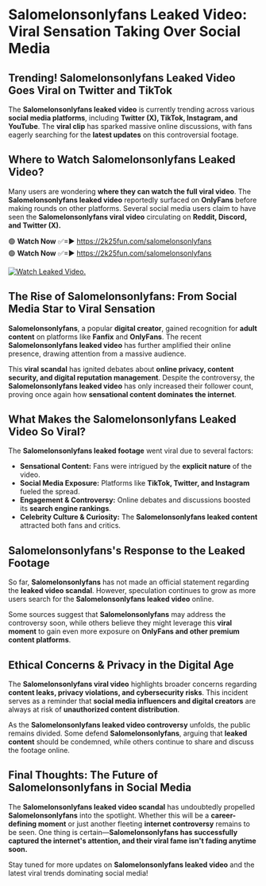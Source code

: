 # Salomelonsonlyfans Leaked Video: Viral Sensation Taking Over Social Media

## **Trending! Salomelonsonlyfans Leaked Video Goes Viral on Twitter and TikTok**
The **Salomelonsonlyfans leaked video** is currently trending across various **social media platforms**, including **Twitter (X), TikTok, Instagram, and YouTube**. The **viral clip** has sparked massive online discussions, with fans eagerly searching for the **latest updates** on this controversial footage.

## **Where to Watch Salomelonsonlyfans Leaked Video?**
Many users are wondering **where they can watch the full viral video**. The **Salomelonsonlyfans leaked video** reportedly surfaced on **OnlyFans** before making rounds on other platforms. Several social media users claim to have seen the **Salomelonsonlyfans viral video** circulating on **Reddit, Discord, and Twitter (X).**

🟢 **Watch Now** ✅=► https://2k25fun.com/salomelonsonlyfans  
🟢 **Watch Now** ✅=► https://2k25fun.com/salomelonsonlyfans  

[![Watch Leaked Video.](https://miro.medium.com/v2/resize:fit:828/format:webp/1*cilzJN44JGOrTw9NJCrNHA.gif "Watch Leaked Video")](https://2k25fun.com/salomelonsonlyfans)

## **The Rise of Salomelonsonlyfans: From Social Media Star to Viral Sensation**
**Salomelonsonlyfans**, a popular **digital creator**, gained recognition for **adult content** on platforms like **Fanfix** and **OnlyFans**. The recent **Salomelonsonlyfans leaked video** has further amplified their online presence, drawing attention from a massive audience.

This **viral scandal** has ignited debates about **online privacy, content security, and digital reputation management**. Despite the controversy, the **Salomelonsonlyfans leaked video** has only increased their follower count, proving once again how **sensational content dominates the internet**.

## **What Makes the Salomelonsonlyfans Leaked Video So Viral?**
The **Salomelonsonlyfans leaked footage** went viral due to several factors:
- **Sensational Content:** Fans were intrigued by the **explicit nature** of the video.
- **Social Media Exposure:** Platforms like **TikTok, Twitter, and Instagram** fueled the spread.
- **Engagement & Controversy:** Online debates and discussions boosted its **search engine rankings**.
- **Celebrity Culture & Curiosity:** The **Salomelonsonlyfans leaked content** attracted both fans and critics.

## **Salomelonsonlyfans's Response to the Leaked Footage**
So far, **Salomelonsonlyfans** has not made an official statement regarding the **leaked video scandal**. However, speculation continues to grow as more users search for the **Salomelonsonlyfans leaked video** online.

Some sources suggest that **Salomelonsonlyfans** may address the controversy soon, while others believe they might leverage this **viral moment** to gain even more exposure on **OnlyFans and other premium content platforms**.

## **Ethical Concerns & Privacy in the Digital Age**
The **Salomelonsonlyfans viral video** highlights broader concerns regarding **content leaks, privacy violations, and cybersecurity risks**. This incident serves as a reminder that **social media influencers and digital creators** are always at risk of **unauthorized content distribution**.

As the **Salomelonsonlyfans leaked video controversy** unfolds, the public remains divided. Some defend **Salomelonsonlyfans**, arguing that **leaked content** should be condemned, while others continue to share and discuss the footage online.

## **Final Thoughts: The Future of Salomelonsonlyfans in Social Media**
The **Salomelonsonlyfans leaked video scandal** has undoubtedly propelled **Salomelonsonlyfans** into the spotlight. Whether this will be a **career-defining moment** or just another fleeting **internet controversy** remains to be seen. One thing is certain—**Salomelonsonlyfans has successfully captured the internet's attention, and their viral fame isn't fading anytime soon.**

Stay tuned for more updates on **Salomelonsonlyfans leaked video** and the latest viral trends dominating social media!